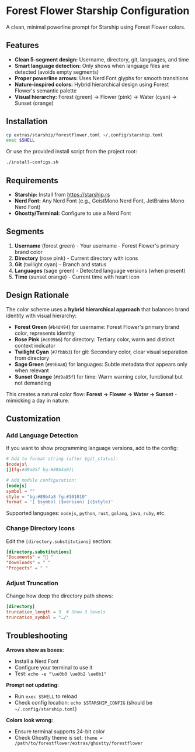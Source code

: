 # Forest Flower Starship Configuration

A clean, minimal powerline prompt for Starship using Forest Flower colors.

## Features

- **Clean 5-segment design:** Username, directory, git, languages, and time
- **Smart language detection:** Only shows when language files are detected (avoids empty segments)
- **Proper powerline arrows:** Uses Nerd Font glyphs for smooth transitions
- **Nature-inspired colors:** Hybrid hierarchical design using Forest Flower's semantic palette
- **Visual hierarchy:** Forest (green) → Flower (pink) → Water (cyan) → Sunset (orange)

## Installation

```bash
cp extras/starship/forestflower.toml ~/.config/starship.toml
exec $SHELL
```

Or use the provided install script from the project root:

```bash
./install-configs.sh
```

## Requirements

- **Starship:** Install from https://starship.rs
- **Nerd Font:** Any Nerd Font (e.g., GeistMono Nerd Font, JetBrains Mono Nerd Font)
- **Ghostty/Terminal:** Configure to use a Nerd Font

## Segments

1. **Username** (forest green) - Your username - Forest Flower's primary brand color
2. **Directory** (rose pink) - Current directory with icons
3. **Git** (twilight cyan) - Branch and status
4. **Languages** (sage green) - Detected language versions (when present)
5. **Time** (sunset orange) - Current time with heart icon

## Design Rationale

The color scheme uses a **hybrid hierarchical approach** that balances brand identity with visual hierarchy:

- **Forest Green** (`#b4d494`) for username: Forest Flower's primary brand color, represents identity
- **Rose Pink** (`#d699b6`) for directory: Tertiary color, warm and distinct context indicator
- **Twilight Cyan** (`#7fbbb3`) for git: Secondary color, clear visual separation from directory
- **Sage Green** (`#89b4a8`) for languages: Subtle metadata that appears only when relevant
- **Sunset Orange** (`#d9a85f`) for time: Warm warning color, functional but not demanding

This creates a natural color flow: **Forest → Flower → Water → Sunset** - mimicking a day in nature.

## Customization

### Add Language Detection

If you want to show programming language versions, add to the config:

```toml
# Add to format string (after $git_status):
$nodejs\
[](fg:#d9a85f bg:#89b4a8)\

# Add module configuration:
[nodejs]
symbol = ""
style = "bg:#89b4a8 fg:#101010"
format = '[ $symbol ($version) ]($style)'
```

Supported languages: `nodejs`, `python`, `rust`, `golang`, `java`, `ruby`, etc.

### Change Directory Icons

Edit the `[directory.substitutions]` section:

```toml
[directory.substitutions]
"Documents" = "󰈙 "
"Downloads" = " "
"Projects" = " "
```

### Adjust Truncation

Change how deep the directory path shows:

```toml
[directory]
truncation_length = 3  # Show 3 levels
truncation_symbol = "…/"
```

## Troubleshooting

**Arrows show as boxes:**
- Install a Nerd Font
- Configure your terminal to use it
- Test: `echo -e "\ue0b0 \ue0b2 \ue0b1"`

**Prompt not updating:**
- Run `exec $SHELL` to reload
- Check config location: `echo $STARSHIP_CONFIG` (should be `~/.config/starship.toml`)

**Colors look wrong:**
- Ensure terminal supports 24-bit color
- Check Ghostty theme is set: `theme = /path/to/forestflower/extras/ghostty/forestflower`
